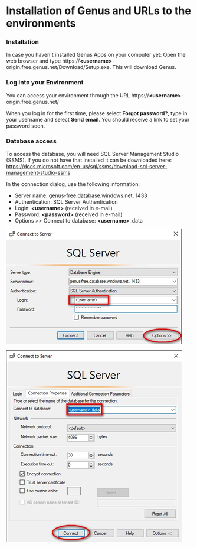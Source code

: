 
# Installation of Genus and URLs to the environments

### Installation
In case you haven't installed Genus Apps on your computer yet: Open the web browser and type https://**\<username\>**-origin.free.genus.net/Download/Setup.exe. This will download Genus.	

### Log into your Environment
You can access your environment through the URL https://**\<username\>**-origin.free.genus.net/

When you log in for the first time, please select **Forgot password?**, type in your username and select **Send email**. You should receive a link to set your password soon.


### Database access
To access the database, you will need SQL Server Management Studio (SSMS). If you do not have that installed it can be downloaded here: https://docs.microsoft.com/en-us/sql/ssms/download-sql-server-management-studio-ssms 

In the connection dialog, use the following information:

* Server name: genus-free.database.windows.net, 1433
* Authentication: SQL Server Authentication
* Login: **\<username\>** (received in e-mail)
* Password: **\<password\>** (received in e-mail)
* Options >> Connect to database: **\<username\>**_data

![installation_1.jpg](media/installation_1.jpg) 


![installation_2.jpg](media/installation_2.jpg) 
 
